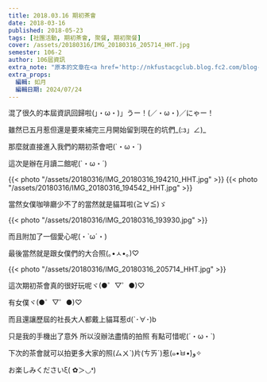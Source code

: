 ```yaml
---
title: 2018.03.16 期初茶會
date: 2018-03-16
published: 2018-05-23
tags: [社團活動, 期初茶會, 聚餐, 期初聚餐]
cover: /assets/20180316/IMG_20180316_205714_HHT.jpg
semester: 106-2
author: 106屆資訊
extra_note: "原本的文章在<a href='http://nkfustacgclub.blog.fc2.com/blog-entry-46.html'>這裡</a>；相片是重新依內文挑的"
extra_props:
  編輯: 如月
  編輯日期: 2024/07/24
---
```


混了很久的本屆資訊回歸啦(」・ω・)」うー！(／・ω・)／にゃー！

雖然已五月惹但還是要來補完三月開始留到現在的坑們\_(:з」∠)\_

那麼就直接進入我們的期初茶會吧(`・ω・´)

這次是辦在月讀二館呢(`・ω・´)

{{< photo "/assets/20180316/IMG_20180316_194210_HHT.jpg" >}}
{{< photo "/assets/20180316/IMG_20180316_194542_HHT.jpg" >}}

當然女僕咖啡廳少不了的當然就是貓耳啦(≧∀≦)ゞ

{{< photo "/assets/20180316/IMG_20180316_193930.jpg" >}}

而且附加了一個愛心呢(・`ω´・)

最後當然就是跟女僕們的大合照(｡•ㅅ•｡)♡

{{< photo "/assets/20180316/IMG_20180316_205714_HHT.jpg" >}}

這次期初茶會真的很好玩呢ヾ(●゜▽゜●)♡

有女僕ヾ(●゜▽゜●)♡

而且還讓歷屆的社長大人都戴上貓耳惹d(`･∀･)b

只是我的手機出了意外 所以沒辦法盡情的拍照 有點可惜呢(´・ω・`)

下次的茶會就可以拍更多大家的照(ㄙㄨˋ)片(ㄘㄞˊ)惹(๑•̀ㅂ•́)و✧

お楽しみくださいξ( ✿＞◡❛)

